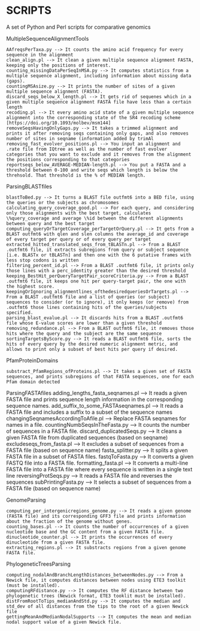 # SCRIPTS
A set of Python and Perl scripts for comparative genomics

MultipleSequenceAlignmentTools

	AAfreqsPerTaxa.py --> It counts the amino acid frequency for every sequence in the alignment
	clean_align.pl --> It clean a given multiple sequence alignment FASTA, keeping only the positions of interest.
	counting_missingDataPerSeqInMSA.py --> It computes statistics from a multiple sequence alignment, including information about missing data (gaps).
	countingMSAsize.py --> It prints the number of sites of a given multiple sequence alignment (FASTA).
	discard_seqs_below_X_length.pl --> It gets rid of sequenes which in a given multiple sequence alignment FASTA file have less than a certain length
	recoding.pl --> It every amino acid state of a given multiple sequence alignment into the corresponding state of the SR4 recoding scheme [https://doi.org/10.1093/molbev/msm144]
	removeSeqsHavingOnlyGaps.py --> It takes a trimmed alignment and prints it after removing seqs containing only gaps, and also removes number of sites in seqname (information added by trimAl
	removing_fast_evolver_positions.pl --> You input an alignment and .rate file from IQtree as well as the number of fast evolver categories that you want to exclude and it removes from the alignment the positions corresponding to that categories
	reportseqs_below_AVERAGE-MEDIAN-length.pl --> You put a FASTA and a threshold between 0-100 and write seqs which length is below the threhsold. That threshold is the % of MEDIAN length.

ParsingBLASTfiles	

	blastToBed.py --> It turns a BLAST file outfmt6 into a BED file, using the queries or the subjects as chromosomes
	calculating_query_coverage_good.pl --> For each query, and considering only those alignments with the best target, calculates \%query_coverage and average \%id between the different alignments between query and the best target
	computing_queryOrTargetCoverage_perTargetOrQuery.pl --> It gets from a BLAST outfmt6 with qlen and slen columns the average_id and coverage of every target per query or of every query per target
	extracted_hitted_translated_seqs_from_tBLASTn.pl --> from a BLAST .outfmt6 file, it extracts subregions from query or subject sequence [i.e. BLASTx or tBLASTn] and then one with the 6 putative frames with less stop codons is written
	filtering_percent_id.pl --> From a BLAST .outfmt6 file, it prints only those lines with a perc_identity greater than the desired threshold
	keeping_BestHit_perQueryTargetPair_scoreCriteria.py --> From a BLAST .outfmt6 file, it keeps one hit per query-target pair, the one with the highest score.
	keepingOrIgnoring_alignmentlines_ofthedesiredqueriesOrTargets.pl --> From a BLAST .outfmt6 file and a list of queries (or subject) sequences to consider (or to ignore), it only keeps (or remove) from .outfmt6 those lines containing hits of the queries/subjects specified.
	parsing_blast_evalue.pl --> It discards hits from a BLAST .outfmt6 file whose E-value scores are lower than a given threshold
	removing_redundance.pl --> From a BLAST outfmt6 file, it removes those hits where the query and the subject are the same sequence
	sortingTargetsByScore.py --> It reads a BLAST outfmt6 file, sorts the hits of every query by the desired numeric alignment metric, and allows to print only a subset of best hits per query if desired.
	
PfamProteinDomains

	substract_PfamRegions_ofProteins.pl --> It takes a given set of FASTA sequences, and prints subregions of that FASTA sequences, one for each Pfam domain detected
	
ParsingFASTAfiles
	adding_lengths_fasta_seqnames.pl --> It reads a given FASTA file and prints sequence length information in the corresponding sequence names.
	add_suffix_to_some_FASTAseqnames.pl --> It reads a FASTA file and includes a suffix to a subset of the sequence names
	changingSeqnamesAccordingToAfile.pl --> Replace FASTA seqnames for names in a file.
	countingNumbSeqsInTheFasta.py --> It counts the number of sequences in a FASTA file.
	discard_duplicatedSeqs.py --> It cleans a given FASTA file from duplicated sequences (based on seqname)
	excludeseqs_from_fasta.pl --> It excludes a subset of sequences from a FASTA file (based on sequence name)
	fasta_splitter.py --> It splits a given FASTA file in a subset of FASTA files.
	fastqToFasta.py --> It converts a given FASTQ file into a FASTA file.
	formatting_fasta.pl --> It converts a multi-line FASTA file into a FASTA file where every sequence is written in a single text line
	reversingProtSeqs.py --> It reads a FASTA file and reverses the sequences
	subPrintingFasta.py --> It selects a subset of sequences from a FASTA file (based on sequence name)

GenomeParsing

	computing_per_intergenicregions_genome.py --> It reads a given genome (FASTA file) and its corresponding GFF3 file and prints information about the fraction of the genome without genes.
	counting_bases.pl --> It counts the number of occurrences of a given nucleotide base and the GC content from a given FASTA file.
	dinucleotide_counter.pl --> It prints the occurrences of every dinucleotide from a given FASTA file.
	extracting_regions.pl --> It substracts regions from a given genome FASTA file.
	
PhylogeneticTreesParsing

	computing_nodalAndBranchLengthDistances_betweenNodes.py --> From a Newick file, it computes distances between nodes using ETE3 toolkit (must be installed).
	computingRFdistance.py --> It computes the RF distance between two phylogenetic trees (Newick format, ETE3 tooklit must be installed).
	distFromRootToTips_medianAndStd.py --> It computes the median and std_dev of all distances from the tips to the root of a given Newick file
	gettingMeanAndMedianNodalSupports --> It computes the mean and median nodal support value of a given Newick file.
